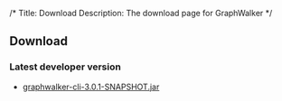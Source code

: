 /*
Title: Download
Description: The download page for GraphWalker
*/

## Download

### Latest developer version
* [graphwalker-cli-3.0.1-SNAPSHOT.jar](/download/graphwalker-cli-3.0.1-SNAPSHOT.jar)